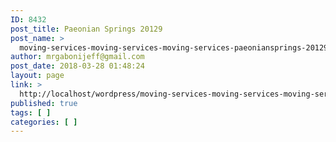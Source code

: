```yaml
---
ID: 8432
post_title: Paeonian Springs 20129
post_name: >
  moving-services-moving-services-moving-services-paeoniansprings-20129
author: mrgabonijeff@gmail.com
post_date: 2018-03-28 01:48:24
layout: page
link: >
  http://localhost/wordpress/moving-services-moving-services-moving-services-paeoniansprings-20129/
published: true
tags: [ ]
categories: [ ]
---
```


